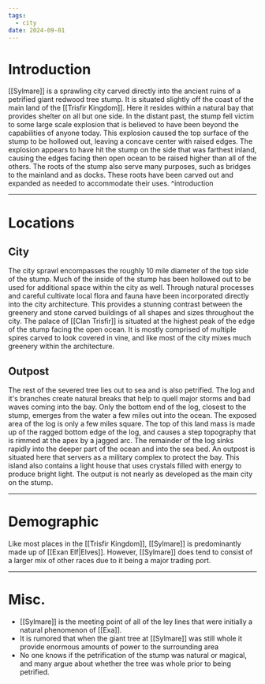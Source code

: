 ```yaml
---
tags:
  - city
date: 2024-09-01
---
```


# Introduction

 [[Sylmare]] is a sprawling city carved directly into the ancient ruins of a petrified giant redwood tree stump. It is situated slightly off the coast of the main land of the [[Trisfir Kingdom]]. Here it resides within a natural bay that provides shelter on all but one side. In the distant past, the stump fell victim to some large scale explosion that is believed to have been beyond the capabilities of anyone today. This explosion caused the top surface of the stump to be hollowed out, leaving a concave center with raised edges. The explosion appears to have hit the stump on the side that was farthest inland, causing the edges facing then open ocean to be raised higher than all of the others. The roots of the stump also serve many purposes, such as bridges to the mainland and as docks. These roots have been carved out and expanded as needed to accommodate their uses. ^introduction

---
# Locations
## City

The city sprawl encompasses the roughly 10 mile diameter of the top side of the stump. Much of the inside of the stump has been hollowed out to be used for additional space within the city as well. Through natural processes and careful cultivate local flora and fauna have been incorporated directly into the city architecture. This provides a stunning contrast between the greenery and stone carved buildings of all shapes and sizes throughout the city. The palace of [[Clan Trisfir]] is situated at the highest peak of the edge of the stump facing the open ocean. It is mostly comprised of multiple spires carved to look covered in vine, and like most of the city mixes much greenery within the architecture. 

## Outpost

The rest of the severed tree lies out to sea and is also petrified. The log and it's branches create natural breaks that help to quell major storms and bad waves coming into the bay. Only the bottom end of the log, closest to the stump, emerges from the water a few miles out into the ocean. The exposed area of the log is only a few miles square. The top of this land mass is made up of the ragged bottom edge of the log, and causes a step topography that is rimmed at the apex by a jagged arc. The remainder of the log sinks rapidly into the deeper part of the ocean and into the sea bed. An outpost is situated here that servers as a military complex to protect the bay. This island also contains a light house that uses crystals filled with energy to produce bright light. The output is not nearly as developed as the main city on the stump. 

---
# Demographic

Like most places in the [[Trisfir Kingdom]], [[Sylmare]] is predominantly made up of [[Exan Elf|Elves]]. However, [[Sylmare]] does tend to consist of a larger mix of other races due to it being a major trading port. 

---
# Misc.

- [[Sylmare]] is the meeting point of all of the ley lines that were initially a natural phenomenon of [[Exa]].
- It is rumored that when the giant tree at [[Sylmare]] was still whole it provide enormous amounts of power to the surrounding area
- No one knows if the petrification of the stump was natural or magical, and many argue about whether the tree was whole prior to being petrified.






